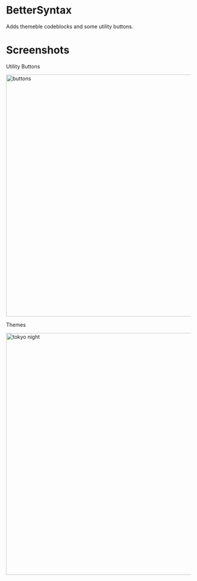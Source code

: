 # BetterSyntax
Adds themeble codeblocks and some utility buttons.

# Screenshots

Utility Buttons

<img width="660" alt="buttons" src="https://user-images.githubusercontent.com/87679354/151765598-801f2666-c2b9-42d2-8311-0149d6262b26.png">

Themes

<img width="660" alt="tokyo night" src="https://user-images.githubusercontent.com/87679354/151765701-9ab226b7-71a3-415c-be2c-792afa430c9b.png">
